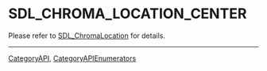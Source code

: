 # SDL_CHROMA_LOCATION_CENTER

Please refer to [SDL_ChromaLocation](SDL_ChromaLocation) for details.

----
[CategoryAPI](CategoryAPI), [CategoryAPIEnumerators](CategoryAPIEnumerators)

